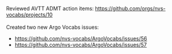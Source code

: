 Reviewed AVTT ADMT action items: https://github.com/orgs/nvs-vocabs/projects/10 <br />
<br />
Created two new Argo Vocabs issues:
- https://github.com/nvs-vocabs/ArgoVocabs/issues/56
- https://github.com/nvs-vocabs/ArgoVocabs/issues/57
